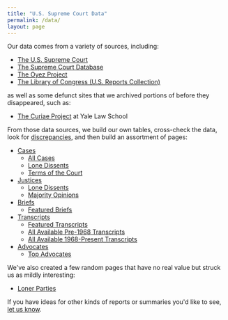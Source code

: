 ```yaml
---
title: "U.S. Supreme Court Data"
permalink: /data/
layout: page
---
```


Our data comes from a variety of sources, including:

- [The U.S. Supreme Court](https://www.supremecourt.gov/)
- [The Supreme Court Database](http://scdb.wustl.edu/)
- [The Oyez Project](https://www.oyez.org/)
- [The Library of Congress (U.S. Reports Collection)](https://www.loc.gov/collections/united-states-reports/)

as well as some defunct sites that we archived portions of before they disappeared, such as:

- [The Curiae Project](https://web.archive.org/web/20081020193042/http://curiae.law.yale.edu/) at Yale Law School

From those data sources, we build our own tables, cross-check the data, look for [discrepancies](/blog/2019/02/18/),
and then build an assortment of pages:

- [Cases](/cases)
  - [All Cases](/cases/all)
  - [Lone Dissents](/cases/loners)
  - [Terms of the Court](/cases/terms)
- [Justices](/justices)
  - [Lone Dissents](/justices/loners)
  - [Majority Opinions](/justices/all)
- [Briefs](/briefs)
  - [Featured Briefs](/briefs/featured)
- [Transcripts](/transcripts)
  - [Featured Transcripts](/transcripts/featured)
  - [All Available Pre-1968 Transcripts](/transcripts/pre-1968)
  - [All Available 1968-Present Transcripts](/transcripts/scotus)
- [Advocates](/advocates/top100)
  - [Top Advocates](/advocates/top100#top-advocates)

We've also created a few random pages that have no real value but struck us as mildly interesting:

- [Loner Parties](/trivia/parties)

If you have ideas for other kinds of reports or summaries you'd like to see, [let us know](mailto:loners@pcjs.org).
